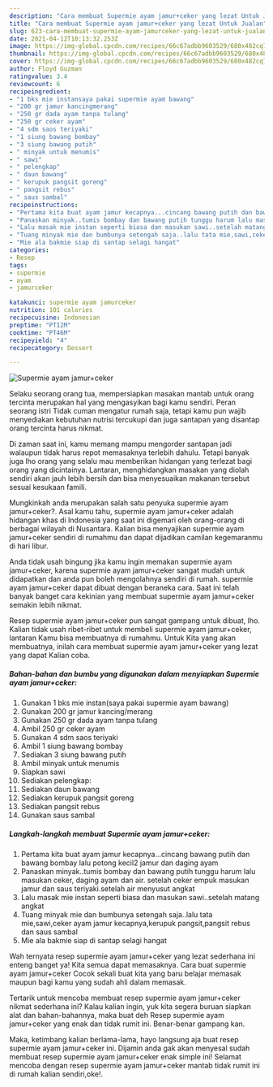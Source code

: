 ```yaml
---
description: "Cara membuat Supermie ayam jamur+ceker yang lezat Untuk Jualan"
title: "Cara membuat Supermie ayam jamur+ceker yang lezat Untuk Jualan"
slug: 623-cara-membuat-supermie-ayam-jamurceker-yang-lezat-untuk-jualan
date: 2021-04-12T10:13:32.253Z
image: https://img-global.cpcdn.com/recipes/66c67adbb9603529/680x482cq70/supermie-ayam-jamurceker-foto-resep-utama.jpg
thumbnail: https://img-global.cpcdn.com/recipes/66c67adbb9603529/680x482cq70/supermie-ayam-jamurceker-foto-resep-utama.jpg
cover: https://img-global.cpcdn.com/recipes/66c67adbb9603529/680x482cq70/supermie-ayam-jamurceker-foto-resep-utama.jpg
author: Floyd Guzman
ratingvalue: 3.4
reviewcount: 6
recipeingredient:
- "1 bks mie instansaya pakai supermie ayam bawang"
- "200 gr jamur kancingmerang"
- "250 gr dada ayam tanpa tulang"
- "250 gr ceker ayam"
- "4 sdm saos teriyaki"
- "1 siung bawang bombay"
- "3 siung bawang putih"
- " minyak untuk menumis"
- " sawi"
- " pelengkap"
- " daun bawang"
- " kerupuk pangsit goreng"
- " pangsit rebus"
- " saus sambal"
recipeinstructions:
- "Pertama kita buat ayam jamur kecapnya...cincang bawang putih dan bawang bombay lalu potong kecil2 jamur dan daging ayam"
- "Panaskan minyak..tumis bombay dan bawang putih tunggu harum lalu masukan ceker, daging ayam dan air. setelah ceker empuk masukan jamur dan saus teriyaki.setelah air menyusut angkat"
- "Lalu masak mie instan seperti biasa dan masukan sawi..setelah matang angkat"
- "Tuang minyak mie dan bumbunya setengah saja..lalu tata mie,sawi,ceker ayam jamur kecapnya,kerupuk pangsit,pangsit rebus dan saus sambal"
- "Mie ala bakmie siap di santap selagi hangat"
categories:
- Resep
tags:
- supermie
- ayam
- jamurceker

katakunci: supermie ayam jamurceker 
nutrition: 101 calories
recipecuisine: Indonesian
preptime: "PT12M"
cooktime: "PT46M"
recipeyield: "4"
recipecategory: Dessert

---
```



![Supermie ayam jamur+ceker](https://img-global.cpcdn.com/recipes/66c67adbb9603529/680x482cq70/supermie-ayam-jamurceker-foto-resep-utama.jpg)

Selaku seorang orang tua, mempersiapkan masakan mantab untuk orang tercinta merupakan hal yang mengasyikan bagi kamu sendiri. Peran seorang istri Tidak cuman mengatur rumah saja, tetapi kamu pun wajib menyediakan kebutuhan nutrisi tercukupi dan juga santapan yang disantap orang tercinta harus nikmat.

Di zaman  saat ini, kamu memang mampu mengorder santapan jadi walaupun tidak harus repot memasaknya terlebih dahulu. Tetapi banyak juga lho orang yang selalu mau memberikan hidangan yang terlezat bagi orang yang dicintainya. Lantaran, menghidangkan masakan yang diolah sendiri akan jauh lebih bersih dan bisa menyesuaikan makanan tersebut sesuai kesukaan famili. 



Mungkinkah anda merupakan salah satu penyuka supermie ayam jamur+ceker?. Asal kamu tahu, supermie ayam jamur+ceker adalah hidangan khas di Indonesia yang saat ini digemari oleh orang-orang di berbagai wilayah di Nusantara. Kalian bisa menyajikan supermie ayam jamur+ceker sendiri di rumahmu dan dapat dijadikan camilan kegemaranmu di hari libur.

Anda tidak usah bingung jika kamu ingin memakan supermie ayam jamur+ceker, karena supermie ayam jamur+ceker sangat mudah untuk didapatkan dan anda pun boleh mengolahnya sendiri di rumah. supermie ayam jamur+ceker dapat dibuat dengan beraneka cara. Saat ini telah banyak banget cara kekinian yang membuat supermie ayam jamur+ceker semakin lebih nikmat.

Resep supermie ayam jamur+ceker pun sangat gampang untuk dibuat, lho. Kalian tidak usah ribet-ribet untuk membeli supermie ayam jamur+ceker, lantaran Kamu bisa membuatnya di rumahmu. Untuk Kita yang akan membuatnya, inilah cara membuat supermie ayam jamur+ceker yang lezat yang dapat Kalian coba.

<!--inarticleads1-->

##### Bahan-bahan dan bumbu yang digunakan dalam menyiapkan Supermie ayam jamur+ceker:

1. Gunakan 1 bks mie instan(saya pakai supermie ayam bawang)
1. Gunakan 200 gr jamur kancing/merang
1. Gunakan 250 gr dada ayam tanpa tulang
1. Ambil 250 gr ceker ayam
1. Gunakan 4 sdm saos teriyaki
1. Ambil 1 siung bawang bombay
1. Sediakan 3 siung bawang putih
1. Ambil  minyak untuk menumis
1. Siapkan  sawi
1. Sediakan  pelengkap:
1. Sediakan  daun bawang
1. Sediakan  kerupuk pangsit goreng
1. Sediakan  pangsit rebus
1. Gunakan  saus sambal




<!--inarticleads2-->

##### Langkah-langkah membuat Supermie ayam jamur+ceker:

1. Pertama kita buat ayam jamur kecapnya...cincang bawang putih dan bawang bombay lalu potong kecil2 jamur dan daging ayam
1. Panaskan minyak..tumis bombay dan bawang putih tunggu harum lalu masukan ceker, daging ayam dan air. setelah ceker empuk masukan jamur dan saus teriyaki.setelah air menyusut angkat
1. Lalu masak mie instan seperti biasa dan masukan sawi..setelah matang angkat
1. Tuang minyak mie dan bumbunya setengah saja..lalu tata mie,sawi,ceker ayam jamur kecapnya,kerupuk pangsit,pangsit rebus dan saus sambal
1. Mie ala bakmie siap di santap selagi hangat




Wah ternyata resep supermie ayam jamur+ceker yang lezat sederhana ini enteng banget ya! Kita semua dapat memasaknya. Cara buat supermie ayam jamur+ceker Cocok sekali buat kita yang baru belajar memasak maupun bagi kamu yang sudah ahli dalam memasak.

Tertarik untuk mencoba membuat resep supermie ayam jamur+ceker nikmat sederhana ini? Kalau kalian ingin, yuk kita segera buruan siapkan alat dan bahan-bahannya, maka buat deh Resep supermie ayam jamur+ceker yang enak dan tidak rumit ini. Benar-benar gampang kan. 

Maka, ketimbang kalian berlama-lama, hayo langsung aja buat resep supermie ayam jamur+ceker ini. Dijamin anda gak akan menyesal sudah membuat resep supermie ayam jamur+ceker enak simple ini! Selamat mencoba dengan resep supermie ayam jamur+ceker mantab tidak rumit ini di rumah kalian sendiri,oke!.


